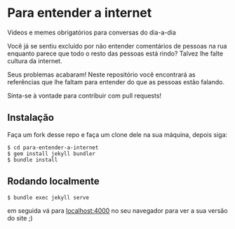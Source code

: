 # Para entender a internet
Videos e memes obrigatórios para conversas do dia-a-dia

Você já se sentiu excluído por não entender comentários de pessoas na rua enquanto parece que todo o resto das pessoas está rindo? Talvez lhe falte cultura da internet.

Seus problemas acabaram! Neste repositório você encontrará as referências que lhe faltam para entender do que as pessoas estão falando.

Sinta-se à vontade para contribuir com pull requests!

## Instalação

Faça um fork desse repo e faça um clone dele na sua máquina, depois siga:
```console
$ cd para-entender-a-internet
$ gem install jekyll bundler
$ bundle install
```

## Rodando localmente
```console
$ bundle exec jekyll serve
```
em seguida vá para [localhost:4000](http://localhost:4000/) no seu navegador para ver a sua versão do site ;)
